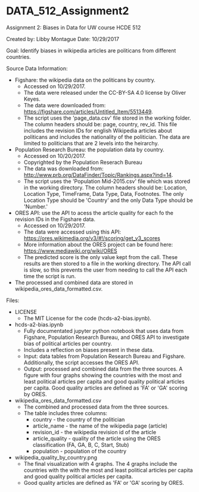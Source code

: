 # DATA_512_Assignment2
Assignment 2: Biases in Data for UW course HCDE 512

Created by: Libby Montague
Date: 10/29/2017

Goal: Identify biases in wikipedia articles are politicans from different countries. 

Source Data Information:
- Figshare: the wikipedia data on the politicans by country. 
    - Accessed on 10/29/2017.  
    - The data were released under the CC-BY-SA 4.0 license by Oliver Keyes. 
    - The data were downloaded from: https://figshare.com/articles/Untitled_Item/5513449. 
    - The script uses the 'page_data.csv' file stored in the working folder. The column headers should be: page, country, rev_id. This file includes the revision IDs for english Wikipedia articles about politicans and includes the nationality of the politician. The data are limited to politicians that are 2 levels into the heirarchy. 
- Population Research Bureau: the population data by country. 
    - Accessed on 10/20/2017. 
    - Copyrighted by the Population Reserach Bureau
    - The data was downloaded from: http://www.prb.org/DataFinder/Topic/Rankings.aspx?ind=14. 
    - The script uses the 'Population Mid-2015.csv' file which was stored in the working directory. The column headers should be: Location, Location Type, TimeFrame, Data Type, Data, Footnotes. The only Location Type should be 'Country' and the only Data Type should be 'Number.'
- ORES API: use the API to acess the article quality for each fo the revision IDs in the Figshare data. 
    - Accessed on 10/29/2017. 
    - The data were accessed using this API: https://ores.wikimedia.org/v3/#!/scoring/get_v3_scores
    - More information about the ORES project can be found here: https://www.mediawiki.org/wiki/ORES
    - The predicted score is the only value kept from the call. These results are then stored to a file in the working directory. The API call is slow, so this prevents the user from needing to call the API each time the script is run. 
- The processed and combined data are stored in wikipedia_ores_data_formatted.csv. 

Files:
- LICENSE 
  - The MIT License for the code (hcds-a2-bias.ipynb). 
- hcds-a2-bias.ipynb
  - Fully documentated jupyter python notebook that uses data from Figshare, Population Research Bureau, and ORES API to investigate bias of political articles per country. 
  - Includes a reflection on biases present in these data. 
  - Input: data tables from Population Research Bureau and Figshare. Additionally, the script accesses the ORES API. 
  - Output: processed and combined data from the three sources. A figure with four graphs showing the countries with the most and least political articles per capita and good quality political articles per capita. Good quality articles are defined as 'FA' or 'GA' scoring by ORES.
- wikipedia_ores_data_formatted.csv
  - The combined and processed data from the three sources. 
  - The table includes three columns: 
    - country - the country of the politician 
    - article_name - the name of the wikipedia page (article)
    - revision_id - the wikipedia revision id of the article
    - article_quality - quality of the article using the ORES classification (FA, GA, B, C, Start, Stub)
    - population - population of the country
- wikipedia_quality_by_country.png
    - The final visualization with 4 graphs. The 4 graphs include the countries with the with the most and least political articles per capita and good quality political articles per capita. 
    - Good quality articles are defined as 'FA' or 'GA' scoring by ORES.
